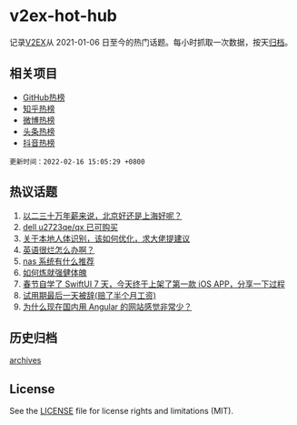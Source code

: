 # v2ex-hot-hub

 记录[V2EX](https://www.v2ex.com/)从 2021-01-06 日至今的热门话题。每小时抓取一次数据，按天[归档](archives)。
 
 ## 相关项目

- [GitHub热榜](https://github.com/snaildev/github-hot-hub)
- [知乎热榜](https://github.com/snaildev/zhihu-hot-hub)
- [微博热榜](https://github.com/snaildev/weibo-hot-hub)
- [头条热榜](https://github.com/snaildev/toutiao-hot-hub)
- [抖音热榜](https://github.com/snaildev/douyin-hot-hub)


 `更新时间：2022-02-16 15:05:29 +0800`

## 热议话题

1. [以二三十万年薪来说，北京好还是上海好呢？](https://www.v2ex.com/t/834078)
1. [dell u2723qe/qx 已可购买](https://www.v2ex.com/t/834097)
1. [关于本地人体识别，该如何优化，求大佬提建议](https://www.v2ex.com/t/834139)
1. [英语很烂怎么办啊？](https://www.v2ex.com/t/834175)
1. [nas 系统有什么推荐](https://www.v2ex.com/t/834081)
1. [如何炼就强健体魄](https://www.v2ex.com/t/834068)
1. [春节自学了 SwiftUI 7 天，今天终于上架了第一款 iOS APP，分享一下过程](https://www.v2ex.com/t/834180)
1. [试用期最后一天被辞(赔了半个月工资)](https://www.v2ex.com/t/834126)
1. [为什么现在国内用 Angular 的网站感觉非常少？](https://www.v2ex.com/t/834025)

## 历史归档

[archives](archives)

## License

See the [LICENSE](LICENSE) file for license rights and limitations (MIT).
